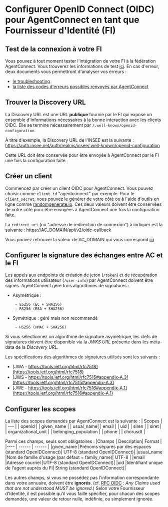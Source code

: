# Configurer OpenID Connect (OIDC) pour AgentConnect en tant que Fournisseur d'Identité (FI)

## Test de la connexion à votre FI
Vous pouvez à tout moment tester l'intégration de votre FI à la fédération AgentConnect. Vous trouverez les informations de test [ici](./test-configuration-fi.md).
En cas d'erreur, deux documents vous permettront d'analyser vos erreurs :
- [le troubleshooting](./troubleshooting.md)
- [la liste des codes d'erreurs possibles renvoyés par AgentConnect](https://github.com/france-connect/sources/blob/main/back/_doc/erreurs.md)

## Trouver la Discovery URL
La Discovery URL est une URL **publique** fournie par le FI qui expose un ensemble d'informations nécessaires à la bonne interaction avec les clients OIDC. Elle se termine nécessairement par `/.well-known/openid-configuration`.

À titre d'exemple, la Discovery URL de l'INSEE est la suivante : https://auth.insee.net/auth/realms/insee/.well-known/openid-configuration

Cette URL doit être conservée pour être envoyée à AgentConnect par le FI une fois la configuration faite.

## Créer un client
Commencez par créer un client OIDC pour AgentConnect. Vous pouvez choisir comme `client_id` "agentconnect" par exemple. Pour le `client_secret`, vous pouvez le générer de votre côté ou à l'aide d'outils en ligne comme [randomgenerate.io](https://randomgenerate.io/random-string-generator).
Ces deux valeurs doivent être conservées de votre côté pour être envoyées à AgentConnect une fois la configuration faite.

La `redirect_uri` (ou "adresse de redirection de connexion") à indiquer est la suivante :
https://AC_DOMAIN/api/v2/oidc-callback 

Vous pouvez retrouver la valeur de AC_DOMAIN qui vous correspond [ici](../resources/valeur_ac_domain.md)

## Configurer la signature des échanges entre AC et le FI
Les appels aux endpoints de création de jeton (`/token`) et de récupération des informations utilisateur (`/user-info`) par AgentConnect doivent être signés.
AgentConnect gère trois algorithmes de signatures :
- Asymétrique : 

       - ES256 (EC + SHA256)
       - RS256 (RSA + SHA256)

- Symétrique : géré mais non recommandé

       - HS256 (HMAC + SHA256) 

Si vous sélectionnez un algorithme de signature asymétrique, les clefs de signatures doivent être disponible via la *JWKS URL* présente dans les méta-data de la *Discovery URL*. 


Les spécifications des algorithmes de signatures utilisés sont les suivants : 
* [JWA - https://tools.ietf.org/html/rfc7518](https://tools.ietf.org/html/rfc7518)
* [JWS - https://tools.ietf.org/html/rfc7515#appendix-A.3](https://tools.ietf.org/html/rfc7515#appendix-A.3)
* [JWE - https://tools.ietf.org/html/rfc7516#appendix-A.1](https://tools.ietf.org/html/rfc7516#appendix-A.1)

## Configurer les scopes
La liste des scopes demandés par AgentConnect est la suivante :
| Scopes       |
| --- | 
| openid | 
| given_name |
| usual_name| 
| email |
| uid | 
| siren | 
| siret | 
| organizational_unit | 
| belonging_population | 
| phone |
| chorusdt |

Parmi ces champs, seuls sont obligatoires :
|Champs  | Description| Format |
|----  | ------ | ------ |
|given_name  |Prénoms séparés par des espaces (standard OpenIDConnect)| UTF-8 (standard OpenIDConnect)|
|usual_name |Nom de famille d'usage (par défaut = family_name)| UTF-8 |
|email  |Adresse courriel |UTF-8 (standard OpenIDConnect)|
|uid |Identifiant unique de l'agent auprès du FI| String (standard OpenIDConnect)|

Les autres champs, si vous ne possédez pas l'information correspondante dans votre annuaire, doivent être **ignorés**. (cf. [RFC OIDC](https://openid.net/specs/openid-connect-core-1_0.html#IDToken) : *Any Claims used that are not understood MUST be ignored.*)
Selon votre Fournisseur d'Identité, il est possible qu'il vous faille spécifier, pour chacun des scopes demandés, une valeur de retour nulle, indéfinie, ou simplement ignorée.

